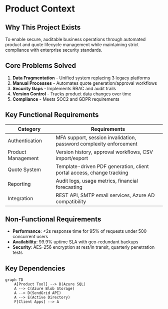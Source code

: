 # Product Context

## Why This Project Exists
To enable secure, auditable business operations through automated product and quote lifecycle management while maintaining strict compliance with enterprise security standards.

## Core Problems Solved
1. **Data Fragmentation** - Unified system replacing 3 legacy platforms
2. **Manual Processes** - Automates quote generation/approval workflows
3. **Security Gaps** - Implements RBAC and audit trails
4. **Version Control** - Tracks product data changes over time
5. **Compliance** - Meets SOC2 and GDPR requirements

## Key Functional Requirements
| Category            | Requirements                                                                 |
|---------------------|-----------------------------------------------------------------------------|
| Authentication      | MFA support, session invalidation, password complexity enforcement         |
| Product Management  | Version history, approval workflows, CSV import/export                     |
| Quote System        | Template-driven PDF generation, client portal access, change tracking      |
| Reporting           | Audit logs, usage metrics, financial forecasting                           |
| Integration         | REST API, SMTP email services, Azure AD compatibility                      |

## Non-Functional Requirements
- **Performance**: <2s response time for 95% of requests under 500 concurrent users
- **Availability**: 99.9% uptime SLA with geo-redundant backups
- **Security**: AES-256 encryption at rest/in transit, quarterly penetration tests

## Key Dependencies
```mermaid
graph TD
    A[Product Tool] --> B(Azure SQL)
    A --> C(Azure Blob Storage)
    A --> D(SendGrid API)
    A --> E(Active Directory)
    F[Client Apps] --> A
```
